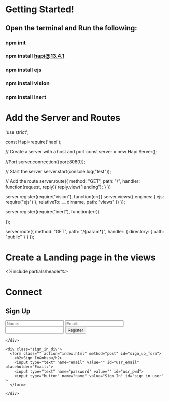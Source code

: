 # Getting Started!
## Open the terminal and Run the following:
### npm init
### npm install hapi@13.4.1
### npm install ejs
### npm install vision
### npm install inert
# Add the Server and Routes

'use strict';

const Hapi=require('hapi');

// Create a server with a host and port
const server = new Hapi.Server();

//Port
server.connection({port:8080});


// Start the server
server.start(console.log("test"));

// Add the route
server.route({
  method: "GET",
  path: "/",
  handler: function(request, reply){
    reply.view("landing");
  }
})

server.register(require("vision"), function(err){
  server.views({
    engines: {
      ejs: require("ejs")
    },
    relativeTo: __ dirname,
    path: "views"
  })
});


server.register(require("inert"), function(err){

});

server.route({
  method: "GET",
  path: "/{param*}",
  handler: {
    directory: {
      path: "public"
    }
  }
});

# Create a Landing page in the views

<html lang="en" dir="ltr">
  <%include partials/header%>
  <body class="">
    <h1 id="landing_header">Connect</h1>
    <div class="sign_up_div">
      <form class="" action="index.html" method="post" id="sign_up_form">
        <h2>Sign Up&nbsp</h2>
        <input type="text" name="name" value="" id="name" placeholder="Name:">
        <input type="text" name="email" value="" id="email" placeholder="Email:">
        <input type="text" name="password" value="" id="password">
        <input type="button" name="name" value="Register" id="register_user" >
      </form>

    </div>

    <div class="sign_in_div">
      <form class="" action="index.html" method="post" id="sign_up_form">
        <h2>Sign In&nbsp</h2>
        <input type="text" name="email" value="" id="usr_email" placeholder="Email:">
        <input type="text" name="password" value="" id="usr_pwd">
        <input type="button" name="name" value="Sign In" id="sign_in_user" >
      </form>

    </div>
  </body>
</html>
